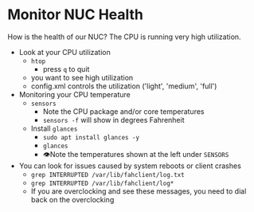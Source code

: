 # Monitor NUC Health
How is the health of our NUC? The CPU is running very high utilization.

- Look at your CPU utilization
  - `htop`
    - press `q` to quit
  - you want to see high utilization
  - config.xml controls the utilization ('light', 'medium', 'full')
- Monitoring your CPU temperature
  - `sensors`
    - Note the CPU package and/or core temperatures
    - `sensors -f` will show in degrees Fahrenheit
  - Install `glances`
    - `sudo apt install glances -y`
    - `glances`
    - 👁️Note the temperatures shown at the left under `SENSORS`
- You can look for issues caused by system reboots or client crashes
  - `grep INTERRUPTED /var/lib/fahclient/log.txt`
  - `grep INTERRUPTED /var/lib/fahclient/log*`
  - If you are overclocking and see these messages, you need to dial back on the overclocking
